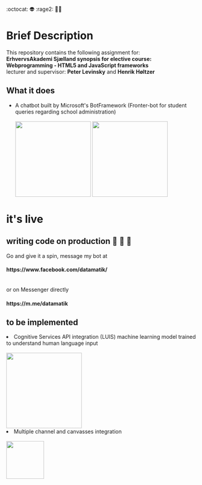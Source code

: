 :octocat: :alien:  :rage2: :man_with_turban:

# Brief Description
<p>This repository contains the following assignment for:<br>
<strong>ErhvervsAkademi Sjælland synopsis for elective course: Webprogramming - HTML5 and JavaScript frameworks</strong> <br>
lecturer and supervisor: <strong>Peter Levinsky</strong> and <strong>Henrik Høltzer</strong></p>

## What it does
<ul>
<li>A chatbot built by Microsoft's BotFramework (Fronter-bot for student queries regarding school administration)</li><br>
<span>
<img src="https://s3.amazonaws.com/coursetro/posts/45-full.png" height="200" width="auto">
<img src="https://cdn.worldvectorlogo.com/logos/facebook-messenger.svg" height="200" width="auto" margin="0,20,0,0">
</span>
</ul>

# it's live 
## writing code on production :see_no_evil: :hear_no_evil: :speak_no_evil:
<p>Go and give it a spin, message my bot at <br>
<h4>https://www.facebook.com/datamatik/</h4><br>
or on Messenger directly <h4>https://m.me/datamatik</h4> 
</p>

## to be implemented
<li>Cognitive Services API integration (LUIS) machine learning model trained to understand human language input</li><br>
<img src="https://luisweb.blob.core.windows.net/prod-assets/images/homepage/UsageScenarios.png" height="200" width="auto"><br>
<li>Multiple channel and canvasses integration</li><br>
<img src="http://i.imgur.com/HMZdkE0.png" height="100" width="auto">
</ul>
